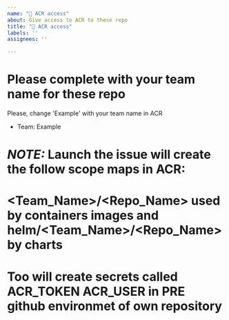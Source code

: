 ```yaml
---
name: "💾 ACR access"
about: Give access to ACR to these repo
title: "💾 ACR access"
labels: ''
assignees: ''

---
```


# Please complete with your team name for these repo
Please, change 'Example' with your team name in ACR
- Team: Example

# ***NOTE:*** Launch the issue will create the follow scope maps in ACR:
# <Team_Name>/<Repo_Name> used by containers images and helm/<Team_Name>/<Repo_Name> by charts
# Too will create secrets called ACR_TOKEN ACR_USER in PRE github environmet of own repository
